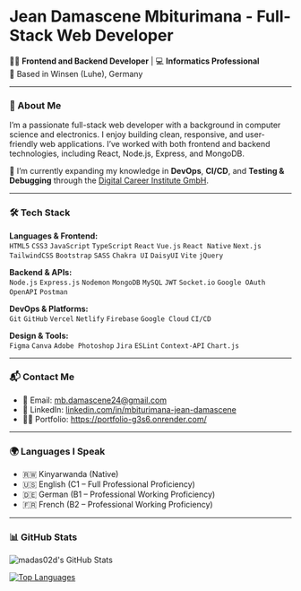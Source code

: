 # Jean Damascene Mbiturimana - Full-Stack Web Developer

👨‍💻 **Frontend and Backend Developer** | 💻 **Informatics Professional**  
📍 Based in Winsen (Luhe), Germany

---

### 🧠 About Me

I’m a passionate full-stack web developer with a background in computer science and electronics. I enjoy building clean, responsive, and user-friendly web applications. I’ve worked with both frontend and backend technologies, including React, Node.js, Express, and MongoDB.

🔧 I’m currently expanding my knowledge in **DevOps**, **CI/CD**, and **Testing & Debugging** through the [Digital Career Institute GmbH](https://digitalcareerinstitute.org/).

---

### 🛠️ Tech Stack

**Languages & Frontend:**  
`HTML5` `CSS3` `JavaScript` `TypeScript` `React` `Vue.js` `React Native` `Next.js` `TailwindCSS` `Bootstrap` `SASS` `Chakra UI` `DaisyUI` `Vite` `jQuery`

**Backend & APIs:**  
`Node.js` `Express.js` `Nodemon` `MongoDB` `MySQL` `JWT` `Socket.io` `Google OAuth` `OpenAPI` `Postman`

**DevOps & Platforms:**  
`Git` `GitHub` `Vercel` `Netlify` `Firebase` `Google Cloud` `CI/CD`

**Design & Tools:**  
`Figma` `Canva` `Adobe Photoshop` `Jira` `ESLint` `Context-API` `Chart.js` 

---


### 📬 Contact Me

- 📧 Email: [mb.damascene24@gmail.com](mailto:mb.damascene24@gmail.com)  
- 💼 LinkedIn: [linkedin.com/in/mbiturimana-jean-damascene](https://www.linkedin.com/in/mbiturimana-jean-damascene)  
- 🧑‍💻 Portfolio: https://portfolio-g3s6.onrender.com/

---

### 🌍 Languages I Speak

- 🇷🇼 Kinyarwanda (Native)  
- 🇺🇸 English (C1 – Full Professional Proficiency)  
- 🇩🇪 German (B1 – Professional Working Proficiency)  
- 🇫🇷 French (B2 – Professional Working Proficiency)

---

### 📊 GitHub Stats

![madas02d's GitHub Stats](https://github-readme-stats.vercel.app/api?username=madas02d&show_icons=true&theme=tokyonight&hide_title=false)

[![Top Languages](https://github-readme-stats.vercel.app/api/top-langs/?username=madas02d&layout=compact&theme=tokyonight)](https://github.com/anuraghazra/github-readme-stats)
